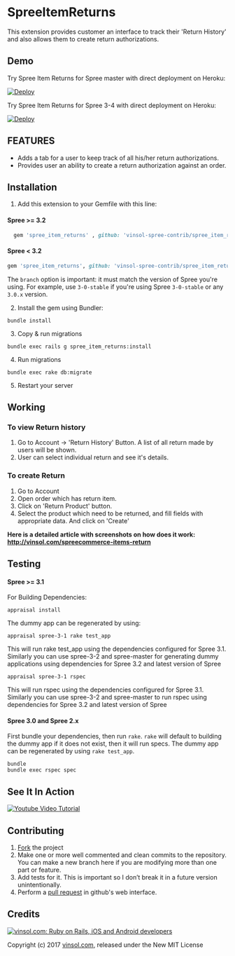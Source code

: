 SpreeItemReturns
==================

This extension provides customer an interface to track their 'Return History' and also allows them to create return authorizations.

## Demo
Try Spree Item Returns for Spree master with direct deployment on Heroku:

[![Deploy](https://www.herokucdn.com/deploy/button.svg)](https://heroku.com/deploy?template=https://github.com/vinsol-spree-contrib/spree-demo-heroku/tree/spree-item-returns-master)

Try Spree Item Returns for Spree 3-4 with direct deployment on Heroku:

[![Deploy](https://www.herokucdn.com/deploy/button.svg)](https://heroku.com/deploy?template=https://github.com/vinsol-spree-contrib/spree-demo-heroku/tree/spree-item-returns-3-4)


## FEATURES

* Adds a tab for a user to keep track of all his/her return authorizations.
* Provides user an ability to create a return authorization against an order.

## Installation

1. Add this extension to your Gemfile with this line:

  #### Spree >= 3.2

  ```ruby
    gem 'spree_item_returns' , github: 'vinsol-spree-contrib/spree_item_returns'
  ```

  #### Spree < 3.2

  ```ruby
  gem 'spree_item_returns', github: 'vinsol-spree-contrib/spree_item_returns', branch: 'X-X-stable'
  ```

  The `branch` option is important: it must match the version of Spree you're using.
  For example, use `3-0-stable` if you're using Spree `3-0-stable` or any `3.0.x` version.

2. Install the gem using Bundler:
  ```shell
  bundle install
  ```

3. Copy & run migrations
  ```shell
  bundle exec rails g spree_item_returns:install
  ```

4. Run migrations
  ```shell
  bundle exec rake db:migrate
  ```

5. Restart your server

## Working

### To view Return history

  1. Go to Account -> 'Return History' Button.
     A list of all return made by users will be shown.
  2. User can select individual return and see it's details.

### To create Return
  1. Go to Account
  2. Open order which has return item.
  3. Click on 'Return Product' button.
  4. Select the product which need to be returned, and fill fields with appropriate data. And click on 'Create'

**Here is a detailed article with screenshots on how does it work: http://vinsol.com/spreecommerce-items-return**


## Testing

  #### Spree >= 3.1

  For Building Dependencies:
  ```shell
  appraisal install
  ```

  The dummy app can be regenerated by using:
  ```shell
  appraisal spree-3-1 rake test_app

  ```
  This will run rake test_app using the dependencies configured for Spree 3.1. Similarly you can use spree-3-2 and spree-master for generating dummy applications using dependencies for Spree 3.2 and latest version of Spree


  ```shell
  appraisal spree-3-1 rspec
  ```
  This will run rspec using the dependencies configured for Spree 3.1. Similarly you can use spree-3-2 and spree-master to run rspec using dependencies for Spree 3.2 and latest version of Spree


  #### Spree 3.0 and Spree 2.x

  First bundle your dependencies, then run `rake`. `rake` will default to building the dummy app if it does not exist, then it will run specs. The dummy app can be regenerated by using `rake test_app`.

  ```shell
  bundle
  bundle exec rspec spec
  ```

## See It In Action

<a href="http://www.youtube.com/watch?feature=player_embedded&v=au2ORKu3pvE
" target="_blank"><img src="http://img.youtube.com/vi/au2ORKu3pvE/0.jpg" 
alt="Youtube Video Tutorial" /></a>

## Contributing

1. [Fork](https://help.github.com/articles/fork-a-repo) the project
2. Make one or more well commented and clean commits to the repository. You can make a new branch here if you are modifying more than one part or feature.
3. Add tests for it. This is important so I don’t break it in a future version unintentionally.
4. Perform a [pull request](https://help.github.com/articles/using-pull-requests) in github's web interface.


Credits
-------

[![vinsol.com: Ruby on Rails, iOS and Android developers](http://vinsol.com/vin_logo.png "Ruby on Rails, iOS and Android developers")](http://vinsol.com)

Copyright (c) 2017 [vinsol.com](http://vinsol.com "Ruby on Rails, iOS and Android developers"), released under the New MIT License

